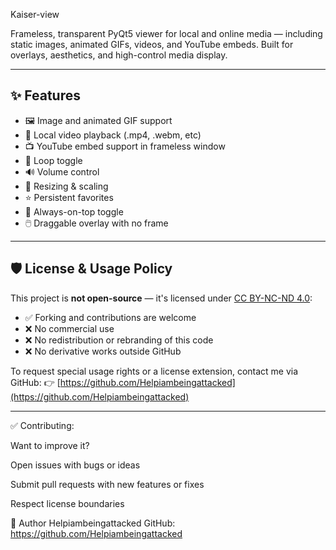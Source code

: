Kaiser-view

Frameless, transparent PyQt5 viewer for local and online media — including static images, animated GIFs, videos, and YouTube embeds. Built for overlays, aesthetics, and high-control media display.

---

## ✨ Features

- 🖼️ Image and animated GIF support
- 🎥 Local video playback (.mp4, .webm, etc)
- 📺 YouTube embed support in frameless window
- 🔁 Loop toggle
- 🔊 Volume control
- 📏 Resizing & scaling
- ⭐ Persistent favorites
- 📌 Always-on-top toggle
- 🖱️ Draggable overlay with no frame

---

## 🛡️ License & Usage Policy

This project is **not open-source** — it's licensed under [CC BY-NC-ND 4.0](https://creativecommons.org/licenses/by-nc-nd/4.0/):

- ✅ Forking and contributions are welcome
- ❌ No commercial use
- ❌ No redistribution or rebranding of this code
- ❌ No derivative works outside GitHub

To request special usage rights or a license extension, contact me via GitHub:
👉 [https://github.com/Helpiambeingattacked](https://github.com/Helpiambeingattacked)

---
✅ Contributing:

Want to improve it?

Open issues with bugs or ideas

Submit pull requests with new features or fixes

Respect license boundaries

👤 Author
Helpiambeingattacked
GitHub: https://github.com/Helpiambeingattacked
